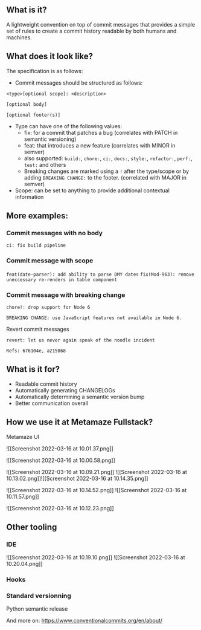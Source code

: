 ## What is it?

A lightweight convention on top of commit messages that provides a simple set of rules to create a commit history readable by both humans and machines.


## What does it look like?

The specification is as follows:
- Commit messages should be structured as follows:
  
```
<type>[optional scope]: <description>

[optional body]

[optional footer(s)]
```
- Type can have one of the following values:
  - fix: for a commit that patches a bug (correlates with PATCH in semantic versioning)
  - feat: that introduces a new feature (correlates with MINOR in semver)
  - also supported: `build:`, `chore:`, `ci:`, `docs:`, `style:`, `refactor:`, `perf:`, `test:` and others
  - Breaking changes are marked using a `!` after the type/scope or by adding `BREAKING CHANGE:` to the footer. (correlated with MAJOR in semver)
- Scope: can be set to anything to provide additional contextual information

## More examples:

### Commit messages with no body

`ci: fix build pipeline`

### Commit message with scope

`feat(date-parser): add ability to parse DMY dates`
`fix(Mod-963): remove uneccessary re-renders in table component`

### Commit message with breaking change

```
chore!: drop support for Node 6

BREAKING CHANGE: use JavaScript features not available in Node 6.
```

Revert commit messages

```
revert: let us never again speak of the noodle incident

Refs: 676104e, a215868
```

## What is it for?

- Readable commit history
- Automatically generating CHANGELOGs
- Automatically determining a semantic version bump
- Better communication overall

## How we use it at Metamaze Fullstack?

Metamaze UI

![[Screenshot 2022-03-16 at 10.01.37.png]]

![[Screenshot 2022-03-16 at 10.00.58.png]]

![[Screenshot 2022-03-16 at 10.09.21.png]]
![[Screenshot 2022-03-16 at 10.13.02.png]]![[Screenshot 2022-03-16 at 10.14.35.png]]

![[Screenshot 2022-03-16 at 10.14.52.png]]
![[Screenshot 2022-03-16 at 10.11.57.png]]



![[Screenshot 2022-03-16 at 10.12.23.png]]

## Other tooling

### IDE

![[Screenshot 2022-03-16 at 10.19.10.png]]
![[Screenshot 2022-03-16 at 10.20.04.png]]

### Hooks



### Standard versionning

Python semantic release


And more on: https://www.conventionalcommits.org/en/about/